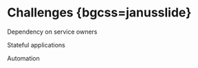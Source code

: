 # Challenges {bgcss=janusslide}

<p class="fragment">Dependency on service owners</p>
<p class="fragment">Stateful applications</p>
<p class="fragment">Automation</p>
